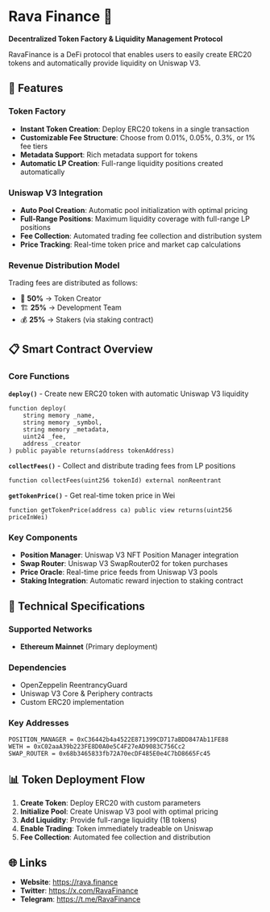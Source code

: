 # Rava Finance 🌱

**Decentralized Token Factory & Liquidity Management Protocol**

RavaFinance is a DeFi protocol that enables users to easily create ERC20 tokens and automatically provide liquidity on Uniswap V3.

## 🌟 Features

### Token Factory
- **Instant Token Creation**: Deploy ERC20 tokens in a single transaction
- **Customizable Fee Structure**: Choose from 0.01%, 0.05%, 0.3%, or 1% fee tiers
- **Metadata Support**: Rich metadata support for tokens
- **Automatic LP Creation**: Full-range liquidity positions created automatically

### Uniswap V3 Integration
- **Auto Pool Creation**: Automatic pool initialization with optimal pricing
- **Full-Range Positions**: Maximum liquidity coverage with full-range LP positions
- **Fee Collection**: Automated trading fee collection and distribution system
- **Price Tracking**: Real-time token price and market cap calculations

### Revenue Distribution Model
Trading fees are distributed as follows:
- 🎯 **50%** → Token Creator
- 🏗️ **25%** → Development Team  
- 💰 **25%** → Stakers (via staking contract)

## 📋 Smart Contract Overview

### Core Functions

**`deploy()`** - Create new ERC20 token with automatic Uniswap V3 liquidity
```solidity
function deploy(
    string memory _name,
    string memory _symbol, 
    string memory _metadata,
    uint24 _fee,
    address _creator
) public payable returns(address tokenAddress)
```

**`collectFees()`** - Collect and distribute trading fees from LP positions
```solidity
function collectFees(uint256 tokenId) external nonReentrant
```

**`getTokenPrice()`** - Get real-time token price in Wei
```solidity
function getTokenPrice(address ca) public view returns(uint256 priceInWei)
```

### Key Components

- **Position Manager**: Uniswap V3 NFT Position Manager integration
- **Swap Router**: Uniswap V3 SwapRouter02 for token purchases
- **Price Oracle**: Real-time price feeds from Uniswap V3 pools
- **Staking Integration**: Automatic reward injection to staking contract

## 🔧 Technical Specifications

### Supported Networks
- **Ethereum Mainnet** (Primary deployment)

### Dependencies
- OpenZeppelin ReentrancyGuard
- Uniswap V3 Core & Periphery contracts
- Custom ERC20 implementation

### Key Addresses
```solidity
POSITION_MANAGER = 0xC36442b4a4522E871399CD717aBDD847Ab11FE88
WETH = 0xC02aaA39b223FE8D0A0e5C4F27eAD9083C756Cc2
SWAP_ROUTER = 0x68b3465833fb72A70ecDF485E0e4C7bD8665Fc45
```

## 📊 Token Deployment Flow

1. **Create Token**: Deploy ERC20 with custom parameters
2. **Initialize Pool**: Create Uniswap V3 pool with optimal pricing  
3. **Add Liquidity**: Provide full-range liquidity (1B tokens)
4. **Enable Trading**: Token immediately tradeable on Uniswap
5. **Fee Collection**: Automated fee collection and distribution


## 🌐 Links

- **Website**: https://rava.finance
- **Twitter**: https://x.com/RavaFinance  
- **Telegram**: https://t.me/RavaFinance
